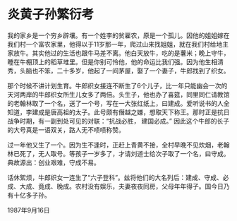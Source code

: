 # 炎黄子孙繁衍考

我的家乡是一个穷乡辟壤。有一个姓李的贫雇农，原是一个孤儿。因他的姐姐嫁在我们村一个富农家里，他得以于11岁那一年，爬过山来找姐姐，就在我们村给地主家放牛。其实他过的生活也跟牛马差不离。他白天放牛，吃的是薯米；晚上守牛，睡在牛棚顶上的稻草堆里。但是你别可怜他，他的命运比我们强。因为他生相清秀，头脑也不笨，二十多岁，他起了一间茅屋，娶了一个妻子，牛郎找到了织女。

那个时候不讲计划生育。牛郎织女接连不断生了6个儿子，比一年只能幽会一次的天河两岸的牛郎织女所生儿女多了两倍。头生子，他也办了喜筵，同里同仁请教馆的老翰林取了一个名，送了一个号，写在一大张红纸上，曰建成。爱听说书的人全知道，李建成是唐高祖的太子。此号颇有僭越之嫌，想取天下称王。那时正是抗日战争时期，有一副到处可见的对联：“抗战必胜， 建国必成。” 因此这个牛郎的长子的大号真是一语双关，路人无不啧啧称赞。

过一年他又生了一个。因为生不逢时，正赶上青黄不接，全村早晚不见炊烟，老翰林已死了，无人取号。等孩子一岁多了，才请刘道士给次子取了一个名，曰守成。典故源出：创业艰难，守成不易。

话休絮烦，牛郎织女一连生了“六子登科”。兹将他们的大名列后：建成、守成、必成、大成、竟成、晚成。农村没有娱乐，夫妻夜夜同房，父母年年得子。国今日乃有十亿多子孙。

1987年9月16日

